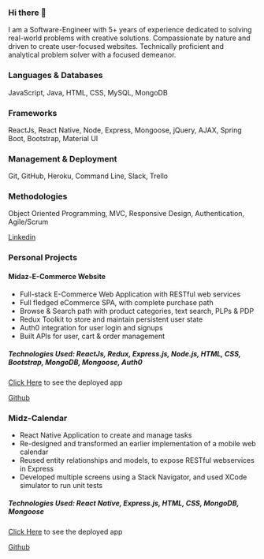 ### Hi there 👋

I am a Software-Engineer with 5+ years of experience dedicated to solving real-world problems with creative solutions. Compassionate by nature and driven to create user-focused websites. Technically proficient and analytical problem solver with a focused demeanor.

### Languages & Databases

JavaScript, Java, HTML, CSS, MySQL, MongoDB

### Frameworks 

ReactJs, React Native, Node, Express, Mongoose,  jQuery, AJAX, Spring Boot, Bootstrap, Material UI

### Management & Deployment

Git, GitHub, Heroku, Command Line, Slack, Trello

### Methodologies

Object Oriented Programming, MVC, Responsive Design, Authentication, Agile/Scrum


[Linkedin](https://www.linkedin.com/in/madhumida-sanjeeviraj/) 

### Personal Projects

#### Midaz-E-Commerce Website

- Full-stack E-Commerce Web Application with RESTful web services
- Full fledged eCommerce SPA, with complete purchase path
- Browse & Search path with product categories, text search, PLPs & PDP
- Redux Toolkit to store and maintain persistent user state
- Auth0 integration for user login and signups
- Built APIs for user, cart & order management

##### Technologies Used: ReactJs, Redux, Express.js, Node.js, HTML, CSS, Bootstrap, MongoDB, Mongoose, Auth0

[Click Here](https://dashing-narwhal-387b3f.netlify.app/) to see the deployed app

[Github](https://github.com/madhu-mida/midaz-ecommerce-frontend)


### Midz-Calendar
- React Native Application to create and manage tasks
- Re-designed and transformed an earlier implementation of a mobile web calendar
- Reused entity relationships and models, to expose RESTful webservices in Express 
- Developed multiple screens using a Stack Navigator, and used XCode simulator to run unit tests

##### Technologies Used: React Native, Express.js, HTML, CSS, MongoDB, Mongoose

[Click Here](https://expo.dev/@madhumida/rn-calendar-todo?serviceType=classic&distribution=expo-go) to see the deployed app

[Github](https://github.com/madhu-mida/react-native-calendar-todo)
